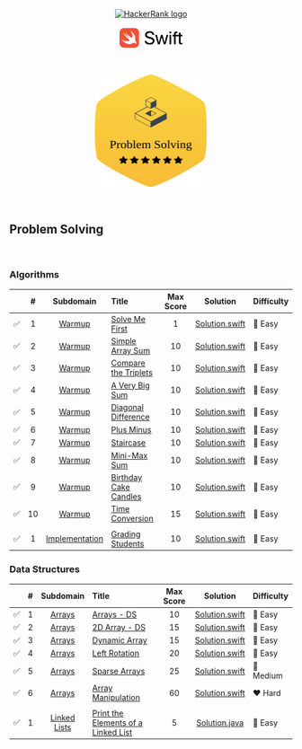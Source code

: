 <p align="center">
    <a href="https://www.hackerrank.com/ADinic">
        <img height=60 src="https://d3keuzeb2crhkn.cloudfront.net/hackerrank/assets/styleguide/logo_wordmark-f5c5eb61ab0a154c3ed9eda24d0b9e31.svg" alt="HackerRank logo">
    </a>
    </br></br>
    <a href="https://swift.org">
       <img height="35" src="../Assets/Swift.svg" alt="Swift logo">
    </a>
</p>

</br>

<p align="center">
    <a href="https://www.hackerrank.com/domains/algorithms">
        <img height="200" width="200" src="../Assets/ProblemSolving.svg">
    </a>
</p>

</br>

## Problem Solving

</br>

### Algorithms
|    | # | Subdomain | Title                                            | Max Score |     Solution     | Difficulty |
|:--:|:-:|:---------:|:-------------------------------------------------|:---------:|:----------------:|:-----------|
| ✅ | 1 | [Warmup](https://www.hackerrank.com/domains/algorithms?filters%5Bsubdomains%5D%5B%5D=warmup) | [Solve Me First](https://www.hackerrank.com/challenges/solve-me-first/problem) | 1 | [Solution.swift](https://github.com/AleksandarDinic/HackerRank-Solutions/blob/master/Problem%20Solving/Algorithms/01%20Warmup/01%20Solve%20Me%20First.swift) | 💚 Easy |
| ✅ | 2 | [Warmup](https://www.hackerrank.com/domains/algorithms?filters%5Bsubdomains%5D%5B%5D=warmup) | [Simple Array Sum](https://www.hackerrank.com/challenges/simple-array-sum/problem) | 10 | [Solution.swift](https://github.com/AleksandarDinic/HackerRank-Solutions/blob/master/Problem%20Solving/Algorithms/01%20Warmup/02%20Simple%20Array%20Sum.swift) | 💚 Easy |
| ✅ | 3 | [Warmup](https://www.hackerrank.com/domains/algorithms?filters%5Bsubdomains%5D%5B%5D=warmup) | [Compare the Triplets](https://www.hackerrank.com/challenges/compare-the-triplets/problem) | 10 | [Solution.swift](https://github.com/AleksandarDinic/HackerRank-Solutions/blob/master/Problem%20Solving/Algorithms/01%20Warmup/03%20Compare%20the%20Triplets.swift) | 💚 Easy |
| ✅ | 4 | [Warmup](https://www.hackerrank.com/domains/algorithms?filters%5Bsubdomains%5D%5B%5D=warmup) | [A Very Big Sum](https://www.hackerrank.com/challenges/a-very-big-sum/problem) | 10 | [Solution.swift](https://github.com/AleksandarDinic/HackerRank-Solutions/blob/master/Problem%20Solving/Algorithms/01%20Warmup/04%20A%20Very%20Big%20Sum.swift) | 💚 Easy |
| ✅ | 5 | [Warmup](https://www.hackerrank.com/domains/algorithms?filters%5Bsubdomains%5D%5B%5D=warmup) | [Diagonal Difference](https://www.hackerrank.com/challenges/diagonal-difference/problem) | 10 | [Solution.swift](https://github.com/AleksandarDinic/HackerRank-Solutions/blob/master/Problem%20Solving/Algorithms/01%20Warmup/05%20Diagonal%20Difference.swift) | 💚 Easy |
| ✅ | 6 | [Warmup](https://www.hackerrank.com/domains/algorithms?filters%5Bsubdomains%5D%5B%5D=warmup) | [Plus Minus](https://www.hackerrank.com/challenges/plus-minus/problem) | 10 | [Solution.swift](https://github.com/AleksandarDinic/HackerRank-Solutions/blob/master/Problem%20Solving/Algorithms/01%20Warmup/06%20Plus%20Minus.swift) | 💚 Easy |
| ✅ | 7 | [Warmup](https://www.hackerrank.com/domains/algorithms?filters%5Bsubdomains%5D%5B%5D=warmup) | [Staircase](https://www.hackerrank.com/challenges/staircase/problem) | 10 | [Solution.swift](https://github.com/AleksandarDinic/HackerRank-Solutions/blob/master/Problem%20Solving/Algorithms/01%20Warmup/07%20Staircase.swift) | 💚 Easy |
| ✅ | 8 | [Warmup](https://www.hackerrank.com/domains/algorithms?filters%5Bsubdomains%5D%5B%5D=warmup) | [Mini-Max Sum](https://www.hackerrank.com/challenges/mini-max-sum/problem) | 10 | [Solution.swift](https://github.com/AleksandarDinic/HackerRank-Solutions/blob/master/Problem%20Solving/Algorithms/01%20Warmup/08%20Mini-Max%20Sum.swift) | 💚 Easy |
| ✅ | 9 | [Warmup](https://www.hackerrank.com/domains/algorithms?filters%5Bsubdomains%5D%5B%5D=warmup) | [Birthday Cake Candles](https://www.hackerrank.com/challenges/birthday-cake-candles/problem) | 10 | [Solution.swift](https://github.com/AleksandarDinic/HackerRank-Solutions/blob/master/Problem%20Solving/Algorithms/01%20Warmup/09%20Birthday%20Cake%20Candles.swift) | 💚 Easy |
| ✅ | 10 | [Warmup](https://www.hackerrank.com/domains/algorithms?filters%5Bsubdomains%5D%5B%5D=warmup) | [Time Conversion](https://www.hackerrank.com/challenges/time-conversion/problem) | 15 | [Solution.swift](https://github.com/AleksandarDinic/HackerRank-Solutions/blob/master/Problem%20Solving/Algorithms/01%20Warmup/10%20Time%20Conversion.swift) | 💚 Easy |
||
| ✅ | 1 | [Implementation](https://www.hackerrank.com/domains/algorithms?filters%5Bsubdomains%5D%5B%5D=implementation) | [Grading Students](https://www.hackerrank.com/challenges/grading/problem) | 10 | [Solution.swift](https://github.com/AleksandarDinic/HackerRank-Solutions/blob/master/Problem%20Solving/Algorithms/02%20Implementation/01%20Grading%20Students.swift) | 💚 Easy |

### Data Structures
|    | # | Subdomain | Title                                            | Max Score |     Solution     | Difficulty |
|:--:|:-:|:---------:|:-------------------------------------------------|:---------:|:----------------:|:-----------|
| ✅ | 1 | [Arrays](https://www.hackerrank.com/domains/data-structures?filters%5Bsubdomains%5D%5B%5D=arrays) | [Arrays - DS](https://www.hackerrank.com/challenges/arrays-ds/problem) | 10 | [Solution.swift](https://github.com/AleksandarDinic/HackerRank-Solutions/blob/master/Problem%20Solving/Data%20Structures/01%20Arrays/01%20Arrays%20-%20DS.swift) | 💚 Easy |
| ✅ | 2 | [Arrays](https://www.hackerrank.com/domains/data-structures?filters%5Bsubdomains%5D%5B%5D=arrays) | [2D Array - DS](https://www.hackerrank.com/challenges/2d-array/problem) | 15 | [Solution.swift](https://github.com/AleksandarDinic/HackerRank-Solutions/blob/master/Problem%20Solving/Data%20Structures/01%20Arrays/02%202D%20Array%20-%20DS.swift) | 💚 Easy |
| ✅ | 3 | [Arrays](https://www.hackerrank.com/domains/data-structures?filters%5Bsubdomains%5D%5B%5D=arrays) | [Dynamic Array](https://www.hackerrank.com/challenges/dynamic-array/problem) | 15 | [Solution.swift](https://github.com/AleksandarDinic/HackerRank-Solutions/blob/master/Problem%20Solving/Data%20Structures/01%20Arrays/03%20Dynamic%20Array.swift) | 💚 Easy |
| ✅ | 4 | [Arrays](https://www.hackerrank.com/domains/data-structures?filters%5Bsubdomains%5D%5B%5D=arrays) | [Left Rotation](https://www.hackerrank.com/challenges/array-left-rotation/problem) | 20 | [Solution.swift](https://github.com/AleksandarDinic/HackerRank-Solutions/blob/master/Problem%20Solving/Data%20Structures/01%20Arrays/04%20Left%20Rotation.swift) | 💚 Easy |
| ✅ | 5 | [Arrays](https://www.hackerrank.com/domains/data-structures?filters%5Bsubdomains%5D%5B%5D=arrays) | [Sparse Arrays](https://www.hackerrank.com/challenges/sparse-arrays/problem) | 25 | [Solution.swift](https://github.com/AleksandarDinic/HackerRank-Solutions/blob/master/Problem%20Solving/Data%20Structures/01%20Arrays/05%20Sparse%20Arrays.swift) | 💛 Medium |
| ✅ | 6 | [Arrays](https://www.hackerrank.com/domains/data-structures?filters%5Bsubdomains%5D%5B%5D=arrays) | [Array Manipulation](https://www.hackerrank.com/challenges/crush/problem) | 60 | [Solution.swift](https://github.com/AleksandarDinic/HackerRank-Solutions/blob/master/Problem%20Solving/Data%20Structures/01%20Arrays/06%20Array%20Manipulation.swift) | ❤️ Hard |
||
| ✅ | 1 | [Linked Lists](https://www.hackerrank.com/domains/data-structures?filters%5Bsubdomains%5D%5B%5D=linked-lists) | [Print the Elements of a Linked List](https://www.hackerrank.com/challenges/print-the-elements-of-a-linked-list/problem) | 5 | [Solution.java](https://github.com/AleksandarDinic/HackerRank-Solutions/blob/master/Problem%20Solving/Data%20Structures/02%20Linked%20Lists/01%20Print%20the%20Elements%20of%20a%20Linked%20List.java) | 💚 Easy |
